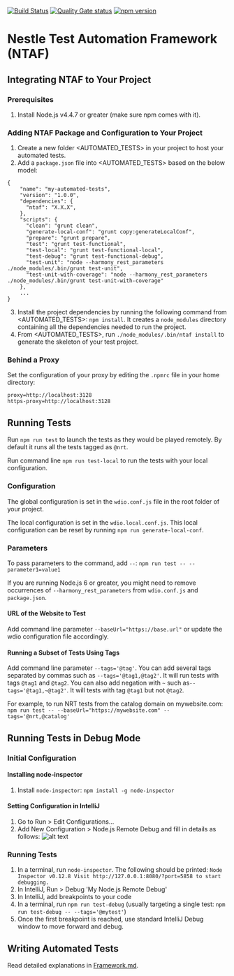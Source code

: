 [![Build Status](https://travis-ci.org/nespresso/ntaf.svg?branch=master)](https://travis-ci.org/nespresso/ntaf)
[![Quality Gate status](https://sonarqube.com/api/badges/gate?key=ntaf)](https://sonarqube.com/overview?id=ntaf)
[![npm version](https://badge.fury.io/js/ntaf.svg)](https://badge.fury.io/js/ntaf)

# Nestle Test Automation Framework (NTAF)

## Integrating NTAF to Your Project

### Prerequisites
1. Install Node.js v4.4.7 or greater (make sure npm comes with it).


### Adding NTAF Package and Configuration to Your Project
1. Create a new folder <AUTOMATED_TESTS> in your project to host your automated tests.
2. Add a `package.json` file into <AUTOMATED_TESTS> based on the below model:
```
{
    "name": "my-automated-tests",
    "version": "1.0.0",
    "dependencies": {
      "ntaf": "X.X.X",
    },
    "scripts": {
      "clean": "grunt clean",
      "generate-local-conf": "grunt copy:generateLocalConf",
      "prepare": "grunt prepare",
      "test": "grunt test-functional",
      "test-local": "grunt test-functional-local",
      "test-debug": "grunt test-functional-debug",
      "test-unit": "node --harmony_rest_parameters ./node_modules/.bin/grunt test-unit",
      "test-unit-with-coverage": "node --harmony_rest_parameters ./node_modules/.bin/grunt test-unit-with-coverage"
    },
    ...
}    
```
3. Install the project dependencies by running the following command from <AUTOMATED_TESTS>: `npm install`. It creates a `node_modules` directory containing all the dependencies needed to run the project.
4. From <AUTOMATED_TESTS>, run `./node_modules/.bin/ntaf install` to generate the skeleton of your test project.

### Behind a Proxy
Set the configuration of your proxy by editing the `.npmrc` file in your home directory:
```
proxy=http://localhost:3128
https-proxy=http://localhost:3128
```


## Running Tests
Run `npm run test` to launch the tests as they would be played remotely.
By default it runs all the tests tagged as `@nrt`.

Run command line `npm run test-local` to run the tests with your local configuration.

### Configuration
The global configuration is set in the `wdio.conf.js` file in the root folder of your project.

The local configuration is set in the `wdio.local.conf.js`. This local configuration can be reset by running `npm run generate-local-conf`.

### Parameters
To pass parameters to the command, add `--`: `npm run test -- --parameter1=value1`

If you are running Node.js 6 or greater, you might need to remove occurrences of `--harmony_rest_parameters` from 
`wdio.conf.js` and `package.json`.

#### URL of the Website to Test
Add command line parameter `--baseUrl="https://base.url"` or update the wdio configuration file accordingly.

#### Running a Subset of Tests Using Tags
Add command line parameter `--tags='@tag'`.
You can add several tags separated by commas such as `--tags='@tag1,@tag2'`. It will run tests with tags `@tag1` and `@tag2`.
You can also add negation with `~` such as`--tags='@tag1,~@tag2'`. It will tests with tag `@tag1` but not `@tag2`.

For example, to run NRT tests from the catalog domain on mywebsite.com:
`npm run test -- --baseUrl="https://mywebsite.com" --tags='@nrt,@catalog'`


## Running Tests in Debug Mode

### Initial Configuration

#### Installing node-inspector
1. Install `node-inspector`: `npm install -g node-inspector`

#### Setting Configuration in IntelliJ
1. Go to Run > Edit Configurations...
1. Add New Configuration > Node.js Remote Debug and fill in details as follows:
![alt text](https://github.com/nespresso/ntaf/blob/master/template/doc/resources/intellij-debug-configuration.png)

### Running Tests
1. In a terminal, run `node-inspector`. The following should be printed:
`Node Inspector v0.12.8
 Visit http://127.0.0.1:8080/?port=5858 to start debugging.
`
1. In IntelliJ, Run > Debug 'My Node.js Remote Debug'
1. In IntelliJ, add breakpoints to your code
1. In a terminal, run `npm run test-debug` (usually targeting a single test: `npm run test-debug -- --tags='@mytest'`)
1. Once the first breakpoint is reached, use standard IntelliJ Debug window to move forward and debug.


## Writing Automated Tests
Read detailed explanations in [Framework.md](https://github.com/nespresso/ntaf/blob/master/template/doc/Framework.md).
